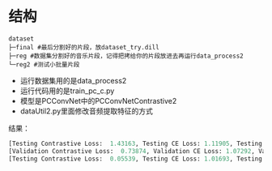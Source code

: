 # 结构
```
dataset
├─final #最后分割好的片段，放dataset_try.dill
├─reg #数据集分割好的音乐片段，记得把拷给你的片段放进去再运行data_process2
└─reg2 #测试小批量片段
```

- 运行数据集用的是data_process2
- 运行代码用的是train_pc_c.py
- 模型是PCConvNet中的PCConvNetContrastive2
- dataUtil2.py里面修改音频提取特征的方式

结果：
```python
[Testing Contrastive Loss:  1.43163, Testing CE Loss: 1.11905, Testing Accuracy:  0.60278]
[Validation Contrastive Loss:  0.73874, Validation CE Loss: 1.07292, Validation Accuracy:  0.55000]
[Testing Contrastive Loss:  0.05539, Testing CE Loss: 1.01693, Testing Accuracy:  0.50177]
```
